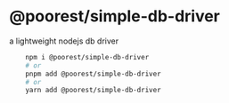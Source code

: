 # @poorest/simple-db-driver

a lightweight nodejs db driver

```sh
    npm i @poorest/simple-db-driver
    # or 
    pnpm add @poorest/simple-db-driver
    # or 
    yarn add @poorest/simple-db-driver
```
